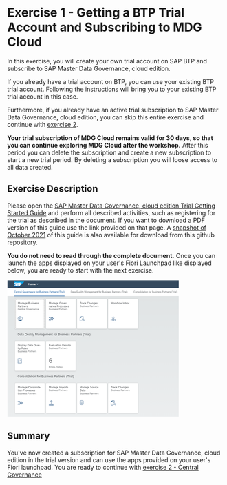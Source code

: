 # Exercise 1 - Getting a BTP Trial Account and Subscribing to MDG Cloud

In this exercise, you will create your own trial account on SAP BTP and subscribe to SAP Master Data Governance, cloud edition.

If you already have a trial account on BTP, you can use your existing BTP trial account. Following the instructions will bring you to your existing BTP trial account in this case.

Furthermore, if you already have an active trial subscription to SAP Master Data Governance, cloud edition, you can skip this entire exercise and continue with [exercise 2](../ex2/README.md).

**Your trial subscription of MDG Cloud remains valid for 30 days, so that you can continue exploring MDG Cloud after the workshop.** After this period you can delete the subscription and create a new subscription to start a new trial period. By deleting a subscription you will loose access to all data created.

## Exercise Description

Please open the [SAP Master Data Governance, cloud edition Trial Getting Started Guide](https://www.sap.com/documents/2021/02/da6ca064-cc7d-0010-87a3-c30de2ffd8ff.html) and perform all described activities, such as registering for the trial as described in the document. If you want to download a PDF version of this guide use the link provided on that page. A [snapshot of October 2021](./SAPMDGceTrialGettingStartedGuide.pdf) of this guide is also available for download from this github repository.  

**You do not need to read through the complete document.** Once you can launch the apps displayed on your user's Fiori Launchpad like displayed below, you are ready to start with the next exercise.

![MDG Cloud Trial Fiori Launchpad](./images/MDG-Trial-FLP.png)

## Summary

You've now created a subscription for SAP Master Data Governance, cloud edition in the trial version and can use the apps provided on your user's Fiori launchpad. You are ready to continue with [exercise 2 - Central Governance](../ex2/README.md)
